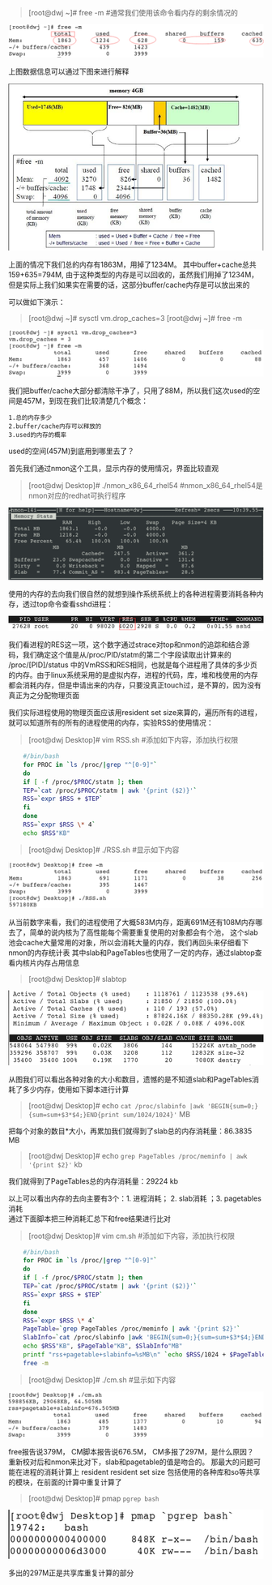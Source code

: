 >[root@dwj ~]# free -m      #通常我们使用该命令看内存的剩余情况的

![image](https://github.com/dwjlw1314/DWJ-PROJECT/raw/master/PictureSource/1.9.1.png)

上图数据信息可以通过下图来进行解释

![image](https://github.com/dwjlw1314/DWJ-PROJECT/raw/master/PictureSource/1.9.2.jpg)

上面的情况下我们总的内存有1863M，用掉了1234M。 其中buffer+cache总共159+635=794M, 由于这种类型的内存是可以回收的，虽然我们用掉了1234M，但是实际上我们如果实在需要的话，这部分buffer/cache内存是可以放出来的

可以做如下演示：
>[root@dwj ~]# sysctl vm.drop_caches=3
>[root@dwj ~]# free -m

![image](https://github.com/dwjlw1314/DWJ-PROJECT/raw/master/PictureSource/1.9.3.png)

我们把buffer/cache大部分都清除干净了，只用了88M，所以我们这次used的空间是457M，到现在我们比较清楚几个概念：
```
1.总的内存多少
2.buffer/cache内存可以释放的
3.used的内存的概率
```
used的空间(457M)到底用到哪里去了？

首先我们通过nmon这个工具，显示内存的使用情况，界面比较直观
>[root@dwj Desktop]# ./nmon_x86_64_rhel54     #nmon_x86_64_rhel54是nmon对应的redhat可执行程序

![image](https://github.com/dwjlw1314/DWJ-PROJECT/raw/master/PictureSource/1.9.4.png)

使用的内存的去向我们很自然的就想到操作系统系统上的各种进程需要消耗各种内存，透过top命令查看sshd进程：

![image](https://github.com/dwjlw1314/DWJ-PROJECT/raw/master/PictureSource/1.9.5.png)

我们看进程的RES这一项，这个数字通过strace对top和nmon的追踪和结合源码，我们确定这个值是从/proc/PID/statm的第二个字段读取出计算来的
/proc/[PID]/status 中的VmRSS和RES相同，也就是每个进程用了具体的多少页的内存。由于linux系统采用的是虚拟内存，进程的代码，库，堆和栈使用的内存都会消耗内存，但是申请出来的内存，只要没真正touch过，是不算的，因为没有真正为之分配物理页面

我们实际进程使用的物理页面应该用resident set size来算的，遍历所有的进程，就可以知道所有的所有的进程使用的内存，实验RSS的使用情况：
>[root@dwj Desktop]# vim RSS.sh                 #添加如下内容，添加执行权限

```bash
	#/bin/bash
	for PROC in `ls /proc/|grep "^[0-9]"`
	do
	if [ -f /proc/$PROC/statm ]; then
	TEP=`cat /proc/$PROC/statm | awk '{print ($2)}'`
	RSS=`expr $RSS + $TEP`
	fi
	done
	RSS=`expr $RSS \* 4`
	echo $RSS"KB"
```
>[root@dwj Desktop]# ./RSS.sh                     #显示如下内容

![image](https://github.com/dwjlw1314/DWJ-PROJECT/raw/master/PictureSource/1.9.6.png)

从当前数字来看，我们的进程使用了大概583M内存，距离691M还有108M内存哪去了，简单的说内核为了高性能每个需要重复使用的对象都会有个池，
这个slab池会cache大量常用的对象，所以会消耗大量的内存，我们再回头来仔细看下nmon的内存统计表
其中slab和PageTables也使用了一定的内存，通过slabtop查看内核片内存占用信息

>[root@dwj Desktop]# slabtop

![image](https://github.com/dwjlw1314/DWJ-PROJECT/raw/master/PictureSource/1.9.7.png)

从图我们可以看出各种对象的大小和数目，遗憾的是不知道slab和PageTables消耗了多少内存，使用如下脚本进行计算
>[root@dwj Desktop]# echo `cat /proc/slabinfo |awk 'BEGIN{sum=0;}{sum=sum+$3*$4;}END{print sum/1024/1024}'` MB

把每个对象的数目*大小，再累加我们就得到了slab总的内存消耗量：86.3835 MB
>[root@dwj Desktop]# echo `grep PageTables /proc/meminfo | awk '{print $2}'` kb

我们就得到了PageTables总的内存消耗量：29224 kb

以上可以看出内存的去向主要有3个：1. 进程消耗； 2. slab消耗 ；3. pagetables消耗 <br>
通过下面脚本把三种消耗汇总下和free结果进行比对
>[root@dwj Desktop]# vim cm.sh                     #添加如下内容，添加执行权限

```bash
	#/bin/bash
	for PROC in `ls /proc/|grep "^[0-9]"`
	do
	if [ -f /proc/$PROC/statm ]; then
	TEP=`cat /proc/$PROC/statm | awk '{print ($2)}'`
	RSS=`expr $RSS + $TEP`
	fi
	done
	RSS=`expr $RSS \* 4`
	PageTable=`grep PageTables /proc/meminfo | awk '{print $2}'`
	SlabInfo=`cat /proc/slabinfo |awk 'BEGIN{sum=0;}{sum=sum+$3*$4;}END{print sum/1024/1024}'`
	echo $RSS"KB", $PageTable"KB", $SlabInfo"MB"
	printf "rss+pagetable+slabinfo=%sMB\n" `echo $RSS/1024 + $PageTable/1024 + $SlabInfo|bc`
	free -m
```
>[root@dwj Desktop]# ./cm.sh                   #显示如下内容

![image](https://github.com/dwjlw1314/DWJ-PROJECT/raw/master/PictureSource/1.9.8.png)

free报告说379M， CM脚本报告说676.5M， CM多报了297M，是什么原因？<br>
重新校对后和nmon来比对下，slab和pagetable的值是吻合的。 那最大的问题可能在进程的消耗计算上
resident resident set size 包括使用的各种库和so等共享的模块，在前面的计算中重复计算了

>[root@dwj Desktop]# pmap `pgrep bash`

![image](https://github.com/dwjlw1314/DWJ-PROJECT/raw/master/PictureSource/1.9.9.png)

多出的297M正是共享库重复计算的部分
